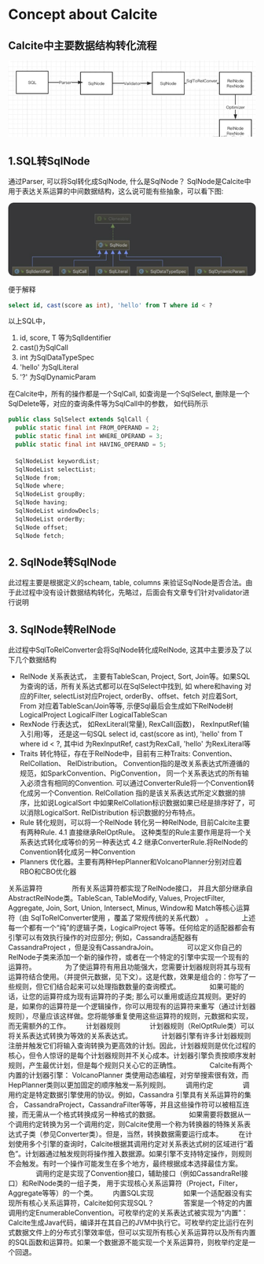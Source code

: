 # Concept about Calcite

## Calcite中主要数据结构转化流程

![](../images/nosql/06_01_calcite.png)

## 1.SQL转SqlNode

通过Parser, 可以将Sql转化成SqlNode, 什么是SqlNode？ SqlNode是Calcite中用于表达关系运算的中间数据结构，这么说可能有些抽象，可以看下图:

![](../images/nosql/06_02_sqlnode.png)

便于解释

```Sql
select id, cast(score as int), 'hello' from T where id < ?
```

以上SQL中，
1. id, score, T 等为SqlIdentifier
2. cast()为SqlCall
3. int 为SqlDataTypeSpec
4. 'hello' 为SqlLiteral
5. '?' 为SqlDynamicParam


在Calcite中，所有的操作都是一个SqlCall, 如查询是一个SqlSelect, 删除是一个SqlDelete等，对应的查询条件等为SqlCall中的参数， 如代码所示

```java
public class SqlSelect extends SqlCall {
  public static final int FROM_OPERAND = 2;
  public static final int WHERE_OPERAND = 3;
  public static final int HAVING_OPERAND = 5;

  SqlNodeList keywordList;
  SqlNodeList selectList;
  SqlNode from;
  SqlNode where;
  SqlNodeList groupBy;
  SqlNode having;
  SqlNodeList windowDecls;
  SqlNodeList orderBy;
  SqlNode offset;
  SqlNode fetch;
```

## 2. SqlNode转SqlNode

此过程主要是根据定义的scheam, table, columns 来验证SqlNode是否合法。由于此过程中没有设计数据结构转化，先略过，后面会有文章专们针对validator进行说明

## 3. SqlNode转RelNode

此过程中SqlToRelConverter会将SqlNode转化成RelNode, 这其中主要涉及了以下几个数据结构

- RelNode 关系表达式， 主要有TableScan, Project, Sort, Join等。如果SQL为查询的话，所有关系达式都可以在SqlSelect中找到, 如 where和having 对应的Filter, selectList对应Project, orderBy、offset、fetch 对应着Sort, From 对应着TableScan/Join等等, 示便Sql最后会生成如下RelNode树 LogicalProject LogicalFilter LogicalTableScan
- RexNode 行表达式， 如RexLiteral(常量), RexCall(函数)， RexInputRef(输入引用)等， 还是这一句SQL select id, cast(score as int), 'hello' from T where id < ?, 其中id 为RexInputRef, cast为RexCall, 'hello' 为RexLiteral等
- Traits 转化特征，存在于RelNode中，目前有三种Traits: Convention、RelCollation、 RelDistribution。 Convention指的是改关系表达式所遵循的规范，如SparkConvention、PigConvention， 同一个关系表达式的所有输入必须含有相同的Convention. 可以通过ConverterRule将一个Convention转化成另一个Convention. RelCollation 指的是该关系表达式所定义数据的排序，比如说LogicalSort 中如果RelCollation标识数据如果已经是排序好了，可以消除LogicalSort. RelDistribution 标识数据的分布特点。
- Rule 转化规则，可以将一个RelNode 转化另一种RelNode, 目前Calcite主要有两种Rule. 4.1 直接继承RelOptRule。 这种类型的Rule主要作用是将一个关系表达式转化成等价的另一种表达式 4.2 继承ConverterRule.将RelNode的Convention转化成另一种Convention
- Planners 优化器。主要有两种HepPlanner和VolcanoPlanner分别对应着RBO和CBO优化器


关系运算符
　　  所有关系运算符都实现了RelNode接口， 并且大部分继承自AbstractRelNode类。TableScan, TableModify, Values, ProjectFilter, Aggregate, Join, Sort, Union, Intersect,  Minus, Window和 Match等核心运算符（由 SqlToRelConverter使用 ，覆盖了常规传统的关系代数） 。
　　  上述每一个都有一个“纯”的逻辑子类，LogicalProject 等等。任何给定的适配器都会有引擎可以有效执行操作的对应部分; 例如，Cassandra适配器有 CassandraProject ，但是没有CassandraJoin。
　　  可以定义你自己的RelNode子类来添加一个新的操作符，或者在一个特定的引擎中实现一个现有的运算符。
　　  为了使运算符有用且功能强大，您需要计划器规则将其与现有运算符结合使用。（并提供元数据，见下文）。这是代数，效果是组合的：你写了一些规则，但它们结合起来可以处理指数数量的查询模式。
　　  如果可能的话，让您的运算符成为现有运算符的子类; 那么可以重用或适应其规则。更好的是，如果你的运算符是一个逻辑操作，你可以用现有的运算符来重写（通过计划器规则），尽量应该这样做。您将能够重复使用这些运算符的规则，元数据和实现，而无需额外的工作。
　　计划器规则
　　  计划器规则（RelOptRule类）可以将关系表达式转换为等效的关系表达式。
　　  计划器引擎有许多计划器规则注册并触发它们将输入查询转换为更高效的计划。因此，计划器规则是优化过程的核心，但令人惊讶的是每个计划器规则并不关心成本。计划器引擎负责按顺序发射规则，产生最优计划，但是每个规则只关心它的正确性。
　　  Calcite有两个内置的计划器引擎： VolcanoPlanner 类使用动态编程，对穷举搜索很有效，而 HepPlanner类则以更加固定的顺序触发一系列规则。
　　调用约定
　　  调用约定是特定数据引擎使用的协议。例如，Cassandra 引擎具有关系运算符的集合， CassandraProject，CassandraFilter等等，并且这些操作符可以被相互连接，而无需从一个格式转换成另一种格式的数据。
　　  如果需要将数据从一个调用约定转换为另一个调用约定，则Calcite使用一个称为转换器的特殊关系表达式子类（参见Converter类）。但是，当然，转换数据需要运行成本。
　　在计划使用多个引擎的查询时，Calcite根据其调用约定对关系表达式树的区域进行“着色”。计划器通过触发规则将操作推入数据源。如果引擎不支持特定操作，则规则不会触发。有时一个操作可能发生在多个地方，最终根据成本选择最佳方案。
　　  调用约定是实现了Convention接口，辅助接口（例如CassandraRel接口）和RelNode类的一组子类， 用于实现核心关系运算符（Project，Filter， Aggregate等等）的一个类。
　　内置SQL实现
　　  如果一个适配器没有实现所有核心关系运算符，Calcite如何实现SQL？
　　  答案是一个特定的内置调用约定EnumerableConvention。可枚举约定的关系表达式被实现为“内置”：Calcite生成Java代码，编译并在其自己的JVM中执行它。可枚举约定比运行在列式数据文件上的分布式引擎效率低，但可以实现所有核心关系运算符以及所有内置的SQL函数和运算符。如果一个数据源不能实现一个关系运算符，则枚举约定是一个回退。
